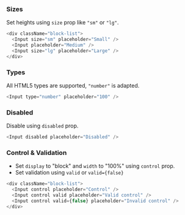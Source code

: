 ### Sizes

Set heights using `size` prop like `"sm"` or `"lg"`.

```js
<div className="block-list">
  <Input size="sm" placeholder="Small" />
  <Input placeholder="Medium" />
  <Input size="lg" placeholder="Large" />
</div>
```

### Types

All HTML5 types are supported, `"number"` is adapted.

```js
<Input type="number" placeholder="100" />
```

### Disabled

Disable using `disabled` prop.

```js
<Input disabled placeholder="Disabled" />
```

### Control & Validation

* Set `display` to "block" and `width` to "100%" using `control` prop.
* Set validation using `valid` or `valid={false}`

```js
<div className="block-list">
  <Input control placeholder="Control" />
  <Input control valid placeholder="Valid control" />
  <Input control valid={false} placeholder="Invalid control" />
</div>
```
